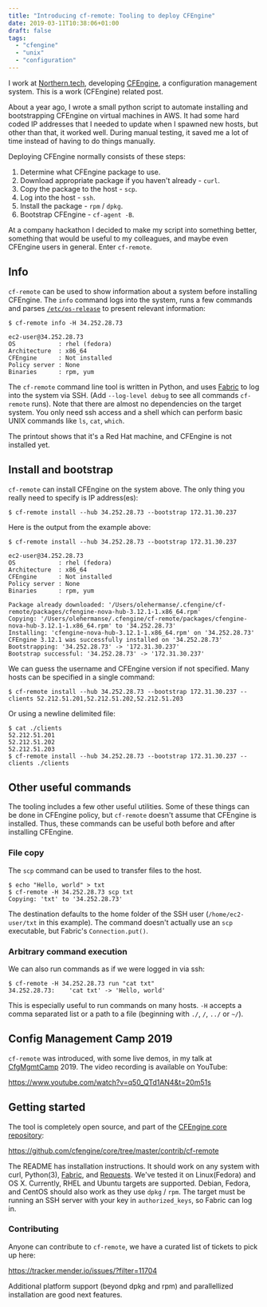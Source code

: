 ```yaml
---
title: "Introducing cf-remote: Tooling to deploy CFEngine"
date: 2019-03-11T10:38:06+01:00
draft: false
tags:
  - "cfengine"
  - "unix"
  - "configuration"
---
```


I work at [Northern.tech](https://northern.tech), developing [CFEngine](https://github.com/cfengine/core), a configuration management system.
This is a work (CFEngine) related post.

About a year ago, I wrote a small python script to automate installing and bootstrapping CFEngine on virtual machines in AWS.
It had some hard coded IP addresses that I needed to update when I spawned new hosts, but other than that, it worked well.
During manual testing, it saved me a lot of time instead of having to do things manually.

Deploying CFEngine normally consists of these steps:

1. Determine what CFEngine package to use.
2. Download appropriate package if you haven't already - `curl`.
3. Copy the package to the host - `scp`.
4. Log into the host - `ssh`.
5. Install the package - `rpm` / `dpkg`.
6. Bootstrap CFEngine - `cf-agent -B`.

At a company hackathon I decided to make my script into something better, something that would be useful to my colleagues, and maybe even CFEngine users in general.
Enter `cf-remote`.

## Info

`cf-remote` can be used to show information about a system before installing CFEngine.
The `info` command logs into the system, runs a few commands and parses [`/etc/os-release`](https://www.freedesktop.org/software/systemd/man/os-release.html) to present relevant information:

```
$ cf-remote info -H 34.252.28.73

ec2-user@34.252.28.73
OS            : rhel (fedora)
Architecture  : x86_64
CFEngine      : Not installed
Policy server : None
Binaries      : rpm, yum
```

The `cf-remote` command line tool is written in Python, and uses [Fabric](http://www.fabfile.org/) to log into the system via SSH.
(Add `--log-level debug` to see all commands `cf-remote` runs).
Note that there are almost no dependencies on the target system.
You only need ssh access and a shell which can perform basic UNIX commands like `ls`, `cat`, `which`.

The printout shows that it's a Red Hat machine, and CFEngine is not installed yet.

## Install and bootstrap

`cf-remote` can install CFEngine on the system above.
The only thing you really need to specify is IP address(es):

```
$ cf-remote install --hub 34.252.28.73 --bootstrap 172.31.30.237
```

Here is the output from the example above:

```
$ cf-remote install --hub 34.252.28.73 --bootstrap 172.31.30.237

ec2-user@34.252.28.73
OS            : rhel (fedora)
Architecture  : x86_64
CFEngine      : Not installed
Policy server : None
Binaries      : rpm, yum

Package already downloaded: '/Users/olehermanse/.cfengine/cf-remote/packages/cfengine-nova-hub-3.12.1-1.x86_64.rpm'
Copying: '/Users/olehermanse/.cfengine/cf-remote/packages/cfengine-nova-hub-3.12.1-1.x86_64.rpm' to '34.252.28.73'
Installing: 'cfengine-nova-hub-3.12.1-1.x86_64.rpm' on '34.252.28.73'
CFEngine 3.12.1 was successfully installed on '34.252.28.73'
Bootstrapping: '34.252.28.73' -> '172.31.30.237'
Bootstrap successful: '34.252.28.73' -> '172.31.30.237'
```

We can guess the username and CFEngine version if not specified.
Many hosts can be specified in a single command:

```
$ cf-remote install --hub 34.252.28.73 --bootstrap 172.31.30.237 --clients 52.212.51.201,52.212.51.202,52.212.51.203
```

Or using a newline delimited file:

```
$ cat ./clients
52.212.51.201
52.212.51.202
52.212.51.203
$ cf-remote install --hub 34.252.28.73 --bootstrap 172.31.30.237 --clients ./clients
```

## Other useful commands

The tooling includes a few other useful utilities.
Some of these things can be done in CFEngine policy, but `cf-remote` doesn't assume that CFEngine is installed.
Thus, these commands can be useful both before and after installing CFEngine.

### File copy

The `scp` command can be used to transfer files to the host.

```
$ echo "Hello, world" > txt
$ cf-remote -H 34.252.28.73 scp txt
Copying: 'txt' to '34.252.28.73'
```

The destination defaults to the home folder of the SSH user (`/home/ec2-user/txt` in this example).
The command doesn't actually use an `scp` executable, but Fabric's `Connection.put()`.

### Arbitrary command execution

We can also run commands as if we were logged in via ssh:

```
$ cf-remote -H 34.252.28.73 run "cat txt"
34.252.28.73:    'cat txt' -> 'Hello, world'
```

This is especially useful to run commands on many hosts.
`-H` accepts a comma separated list or a path to a file (beginning with `./`, `/`, `../` or `~/`).

## Config Management Camp 2019

`cf-remote` was introduced, with some live demos, in my talk at [CfgMgmtCamp](https://cfgmgmtcamp.eu/) 2019.
The video recording is available on YouTube:

https://www.youtube.com/watch?v=q50_QTd1AN4&t=20m51s

## Getting started

The tool is completely open source, and part of the [CFEngine core repository](https://github.com/cfengine/core):

https://github.com/cfengine/core/tree/master/contrib/cf-remote

The README has installation instructions.
It should work on any system with curl, Python(3), [Fabric](http://www.fabfile.org/), and [Requests](http://docs.python-requests.org/en/master/).
We've tested it on Linux(Fedora) and OS X.
Currently, RHEL and Ubuntu targets are supported.
Debian, Fedora, and CentOS should also work as they use `dpkg` / `rpm`.
The target must be running an SSH server with your key in `authorized_keys`, so Fabric can log in.

### Contributing

Anyone can contribute to `cf-remote`, we have a curated list of tickets to pick up here:

https://tracker.mender.io/issues/?filter=11704

Additional platform support (beyond dpkg and rpm) and parallellized installation are good next features.

